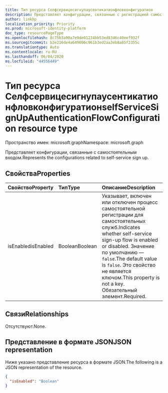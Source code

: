 ```yaml
---
title: Тип ресурса Селфсервицесигнупаусентикатионфловконфигуратион
description: Представляет конфигурации, связанные с регистрацией самостоятельной службы.
author: linkhp
localization_priority: Priority
ms.prod: microsoft-identity-platform
doc_type: resourcePageType
ms.openlocfilehash: 8c75b3a90a7e9de01234bb53ed8346c40eef932f
ms.sourcegitcommit: b2e216de4a649606c961b3ed2aa3eb8a65f2355c
ms.translationtype: Auto
ms.contentlocale: ru-RU
ms.lasthandoff: 06/04/2020
ms.locfileid: "44556449"
---
```

# <a name="selfservicesignupauthenticationflowconfiguration-resource-type"></a><span data-ttu-id="751ad-103">Тип ресурса Селфсервицесигнупаусентикатионфловконфигуратион</span><span class="sxs-lookup"><span data-stu-id="751ad-103">selfServiceSignUpAuthenticationFlowConfiguration resource type</span></span>


<span data-ttu-id="751ad-104">Пространство имен: microsoft.graph</span><span class="sxs-lookup"><span data-stu-id="751ad-104">Namespace: microsoft.graph</span></span>

<span data-ttu-id="751ad-105">Представляет конфигурации, связанные с самостоятельным входом.</span><span class="sxs-lookup"><span data-stu-id="751ad-105">Represents the configurations related to self-service sign up.</span></span>

## <a name="properties"></a><span data-ttu-id="751ad-106">Свойства</span><span class="sxs-lookup"><span data-stu-id="751ad-106">Properties</span></span>
|<span data-ttu-id="751ad-107">Свойство</span><span class="sxs-lookup"><span data-stu-id="751ad-107">Property</span></span>|<span data-ttu-id="751ad-108">Тип</span><span class="sxs-lookup"><span data-stu-id="751ad-108">Type</span></span>|<span data-ttu-id="751ad-109">Описание</span><span class="sxs-lookup"><span data-stu-id="751ad-109">Description</span></span>|
|:-------|:---|:----------|
|<span data-ttu-id="751ad-110">isEnabled</span><span class="sxs-lookup"><span data-stu-id="751ad-110">isEnabled</span></span>|<span data-ttu-id="751ad-111">Boolean</span><span class="sxs-lookup"><span data-stu-id="751ad-111">Boolean</span></span>|<span data-ttu-id="751ad-112">Указывает, включен или отключен процесс самостоятельной регистрации для самостоятельных служб.</span><span class="sxs-lookup"><span data-stu-id="751ad-112">Indicates whether self-service sign-up flow is enabled or disabled.</span></span> <span data-ttu-id="751ad-113">Значение по умолчанию — `false`.</span><span class="sxs-lookup"><span data-stu-id="751ad-113">The default value is `false`.</span></span> <span data-ttu-id="751ad-114">Это свойство не является ключом.</span><span class="sxs-lookup"><span data-stu-id="751ad-114">This property is not a key.</span></span> <span data-ttu-id="751ad-115">Обязательный элемент.</span><span class="sxs-lookup"><span data-stu-id="751ad-115">Required.</span></span> |

## <a name="relationships"></a><span data-ttu-id="751ad-116">Связи</span><span class="sxs-lookup"><span data-stu-id="751ad-116">Relationships</span></span>
<span data-ttu-id="751ad-117">Отсутствуют.</span><span class="sxs-lookup"><span data-stu-id="751ad-117">None.</span></span>

## <a name="json-representation"></a><span data-ttu-id="751ad-118">Представление в формате JSON</span><span class="sxs-lookup"><span data-stu-id="751ad-118">JSON representation</span></span>
<span data-ttu-id="751ad-119">Ниже указано представление ресурса в формате JSON.</span><span class="sxs-lookup"><span data-stu-id="751ad-119">The following is a JSON representation of the resource.</span></span>
<!-- {
  "blockType": "resource",
  "@odata.type": "microsoft.graph.selfServiceSignUpAuthenticationFlowConfiguration"
}
-->

``` json
{
  "isEnabled": "Boolean"
}
```
